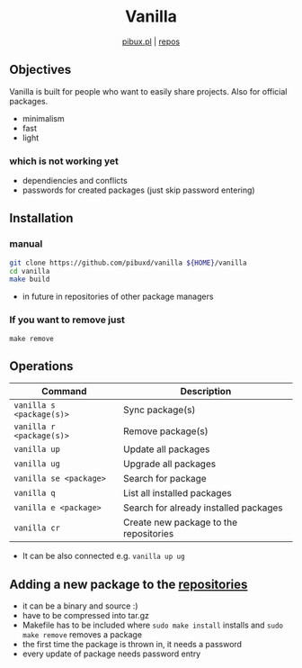 <div align="center">
<h1>Vanilla</h1>

[pibux.pl](https://pibux.pl) | [repos](https://pibux.pl/repos)
</div>
<div align="center">
</div>

## Objectives
Vanilla is built for people who want to easily share projects. Also for official packages.
+ minimalism
+ fast
+ light

### which is not working yet
+ dependiencies and conflicts
+ passwords for created packages (just skip password entering)

## Installation
### manual
```sh
git clone https://github.com/pibuxd/vanilla ${HOME}/vanilla
cd vanilla
make build
```
+ in future in repositories of other package managers

### If you want to remove just
`make remove`

## Operations

| Command                         | Description                                                                                                                                         |
| ------------------------------- | --------------------------------------------------------------------------------------------------------------------------------------------------- |
| `vanilla s <package(s)>`             | Sync package(s) |
| `vanilla r <package(s)>`                       | Remove package(s)|
| `vanilla up`                       | Update all packages |
| `vanilla ug`          | Upgrade all packages|
| `vanilla se <package>`                | Search for package|
| `vanilla q` | List all installed packages|
| `vanilla e <package>` | Search for already installed packages|
| `vanilla cr` | Create new package to the repositories|
+ It can be also connected e.g. `vanilla up ug`

## Adding a new package to the [repositories]("https://pibux.pl/repos")
+ it can be a binary and source :)
+ have to be compressed into tar.gz
+ Makefile has to be included where `sudo make install` installs and `sudo make remove` removes a package
+ the first time the package is thrown in, it needs a password
+ every update of package needs password entry

